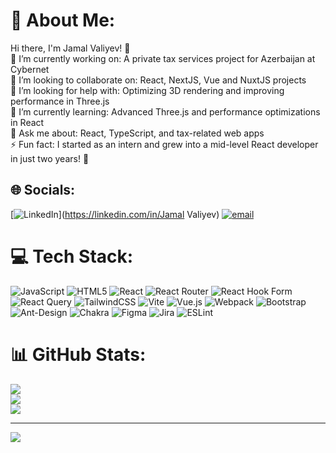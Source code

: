 # 💫 About Me:
Hi there, I'm Jamal Valiyev! 👋<br>🔭 I’m currently working on: A private tax services project for Azerbaijan at Cybernet<br>👯 I’m looking to collaborate on: React, NextJS, Vue and NuxtJS  projects<br>🤝 I’m looking for help with: Optimizing 3D rendering and improving performance in Three.js<br>🌱 I’m currently learning: Advanced Three.js and performance optimizations in React<br>💬 Ask me about: React, TypeScript, and tax-related web apps<br>⚡ Fun fact: I started as an intern and grew into a mid-level React developer in just two years! 🚀


## 🌐 Socials:
[![LinkedIn](https://img.shields.io/badge/LinkedIn-%230077B5.svg?logo=linkedin&logoColor=white)](https://linkedin.com/in/Jamal Valiyev) [![email](https://img.shields.io/badge/Email-D14836?logo=gmail&logoColor=white)](mailto:jamalvelizadeh@outlook.com) 

# 💻 Tech Stack:
![JavaScript](https://img.shields.io/badge/javascript-%23323330.svg?style=for-the-badge&logo=javascript&logoColor=%23F7DF1E) ![HTML5](https://img.shields.io/badge/html5-%23E34F26.svg?style=for-the-badge&logo=html5&logoColor=white) ![React](https://img.shields.io/badge/react-%2320232a.svg?style=for-the-badge&logo=react&logoColor=%2361DAFB) ![React Router](https://img.shields.io/badge/React_Router-CA4245?style=for-the-badge&logo=react-router&logoColor=white) ![React Hook Form](https://img.shields.io/badge/React%20Hook%20Form-%23EC5990.svg?style=for-the-badge&logo=reacthookform&logoColor=white) ![React Query](https://img.shields.io/badge/-React%20Query-FF4154?style=for-the-badge&logo=react%20query&logoColor=white) ![TailwindCSS](https://img.shields.io/badge/tailwindcss-%2338B2AC.svg?style=for-the-badge&logo=tailwind-css&logoColor=white) ![Vite](https://img.shields.io/badge/vite-%23646CFF.svg?style=for-the-badge&logo=vite&logoColor=white) ![Vue.js](https://img.shields.io/badge/vue.js-%2335495e.svg?style=for-the-badge&logo=vuedotjs&logoColor=%234FC08D) ![Webpack](https://img.shields.io/badge/webpack-%238DD6F9.svg?style=for-the-badge&logo=webpack&logoColor=black) ![Bootstrap](https://img.shields.io/badge/bootstrap-%238511FA.svg?style=for-the-badge&logo=bootstrap&logoColor=white) ![Ant-Design](https://img.shields.io/badge/-AntDesign-%230170FE?style=for-the-badge&logo=ant-design&logoColor=white) ![Chakra](https://img.shields.io/badge/chakra-%234ED1C5.svg?style=for-the-badge&logo=chakraui&logoColor=white) ![Figma](https://img.shields.io/badge/figma-%23F24E1E.svg?style=for-the-badge&logo=figma&logoColor=white) ![Jira](https://img.shields.io/badge/jira-%230A0FFF.svg?style=for-the-badge&logo=jira&logoColor=white) ![ESLint](https://img.shields.io/badge/ESLint-4B3263?style=for-the-badge&logo=eslint&logoColor=white)
# 📊 GitHub Stats:
![](https://github-readme-stats.vercel.app/api?username=JamalVelizadeh&theme=dark&hide_border=true&include_all_commits=true&count_private=false)<br/>
![](https://nirzak-streak-stats.vercel.app/?user=JamalVelizadeh&theme=dark&hide_border=true)<br/>
![](https://github-readme-stats.vercel.app/api/top-langs/?username=JamalVelizadeh&theme=dark&hide_border=true&include_all_commits=true&count_private=false&layout=compact)

---
[![](https://visitcount.itsvg.in/api?id=JamalVelizadeh&icon=0&color=0)](https://visitcount.itsvg.in)

<!-- Proudly created with GPRM ( https://gprm.itsvg.in ) -->
